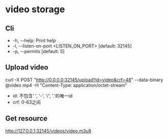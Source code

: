 # video storage

## Cli

- -h, --help: Print help
- -l, --listen-on-port <LISTEN_ON_PORT>  [default: 32145]
- -p, --permits <PERMITS>                [default: 5]

## Upload video

curl -X POST "http://0.0.0.0:32145/upload?id=video&crf=48" --data-binary @video.mp4 -H "Content-Type: application/octet-stream"

- id: 不包含' ', '-', '/', '.'的唯一id
- crf: 0-63之间

## Get resource

http://127.0.0.1:32145/videos/video.m3u8
